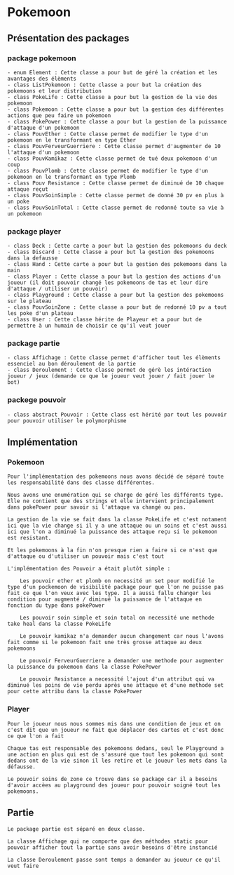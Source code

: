 # Pokemoon

## Présentation des packages

### package pokemoon

    - enum Element : Cette classe a pour but de géré la création et les avantages des élèments
    - class ListPokemoon : Cette classe a pour but la création des pokemoons et leur distribution
    - class PokeLife : Cette classe a pour but la gestion de la vie des pokemoon
    - class Pokemoon : Cette classe a pour but la gestion des différentes actions que peu faire un pokemoon
    - class PokePower : Cette classe a pour but la gestion de la puissance d'attaque d'un pokemoon
    - class PouvEther : Cette classe permet de modifier le type d'un pokemoon en le transformant en type Ether
    - class PouvFerveurGuerriere : Cette classe permet d'augmenter de 10 l'attaque d'un pokemoon
    - class PouvKamikaz : Cette classe permet de tué deux pokemoon d'un coup
    - class PouvPlomb : Cette classe permet de modifier le type d'un pokemoon en le transformant en type Plomb
    - class Pouv Resistance : Cette classe permet de diminué de 10 chaque attaque reçut
    - class PouvSoinSimple : Cette classe permet de donné 30 pv en plus à un poke
    - class PouvSoinTotal : Cette classe permet de redonné toute sa vie à un pokemoon

### package player
    - class Deck : Cette carte a pour but la gestion des pokemoons du deck
    - class Discard : Cette classe a pour but la gestion des pokemoons dans la defausse
    - class Hand : Cette carte a pour but la gestion des pokemoons dans la main
    - class Player : Cette classe a pour but la gestion des actions d'un joueur (il doit pouvoir changé les pokemoons de tas et leur dire d'attaque / utiliser un pouvoir)
    - class Playground : Cette classe a pour but la gestion des pokemoons sur le plateau
    - class PouvSoinZone : Cette classe a pour but de redonné 10 pv a tout les poke d'un plateau
    - class User : Cette classe hérite de Playeur et a pour but de permettre à un humain de choisir ce qu'il veut jouer

### package partie
    - class Affichage : Cette classe permet d'afficher tout les élèments essenciel au bon déroulement de la partie
    - class Deroulement : Cette classe permet de gérè les intéraction joueur / jeux (demande ce que le joueur veut jouer / fait jouer le bot)

### packege pouvoir
    - class abstract Pouvoir : Cette class est hérité par tout les pouvoir pour pouvoir utiliser le polymorphisme

## Implémentation 

### Pokemoon
    Pour l'implémentation des pokemoons nous avons décidé de séparé toute les responsabilité dans des classe différentes. 
    
    Nous avons une enumération qui se charge de géré les différents type. Elle ne contient que des strings et elle intervient principalement dans pokePower pour savoir si l'attaque va changé ou pas. 

    La gestion de la vie se fait dans la classe PokeLife et c'est notament ici que la vie change si il y a une attaque ou un soins et c'est aussi ici que l'on a diminué la puissance des attaque reçu si le pokemoon est resistant.

    Et les pokemoons à la fin n'on presque rien a faire si ce n'est que d'attaque ou d'utiliser un pouvoir mais c'est tout

    L'implémentation des Pouvoir a était plutôt simple : 

        Les pouvoir ether et plomb on necessité un set pour modifié le type d'un pockemoon de visibilité package pour que l'on ne puisse pas fait ce que l'on veux avec les type. Il a aussi fallu changer les condition pour augmenté / diminué la puissance de l'attaque en fonction du type dans pokePower

        Les pouvoir soin simple et soin total on necessité une methode take heal dans la classe PokeLife

        Le pouvoir kamikaz n'a demander aucun changement car nous l'avons fait comme si le pokemoon fait une très grosse attaque au deux pokemoons

        Le pouvoir FerveurGuerriere a demander une methode pour augmenter la puissance du pokemoon dans la classe PokePower

        Le pouvoir Resistance a necessité l'ajout d'un attribut qui va diminué les poins de vie perdu après une attaque et d'une methode set pour cette attribu dans la classe PokePower

### Player
    Pour le joueur nous nous sommes mis dans une condition de jeux et on c'est dit que un joueur ne fait que déplacer des cartes et c'est donc ce que l'on a fait

    Chaque tas est responsable des pokemoons dedans, seul le Playground a une action en plus qui est de s'assuré que tout les pokemoon qui sont dedans ont de la vie sinon il les retire et le joueur les mets dans la défausse.

    Le pouvoir soins de zone ce trouve dans se package car il a besoins d'avoir accèes au playground des joueur pour pouvoir soigné tout les pokemoons.

## Partie 
    Le package partie est séparé en deux classe.

    La classe Affichage qui ne comporte que des méthodes static pour pouvoir afficher tout la partie sans avoir besoins d'être instancié

    La classe Deroulement passe sont temps a demander au joueur ce qu'il veut faire

